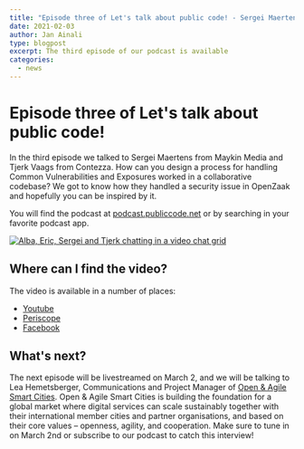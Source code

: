 ```yaml
---
title: "Episode three of Let's talk about public code! - Sergei Maertens and Tjerk Vaags from OpenZaak"
date: 2021-02-03
author: Jan Ainali
type: blogpost
excerpt: The third episode of our podcast is available
categories:
  - news
---
```


# Episode three of Let's talk about public code!

In the third episode we talked to Sergei Maertens from Maykin Media and Tjerk Vaags from Contezza.
How can you design a process for handling Common Vulnerabilities and Exposures worked in a collaborative codebase?
We got to know how they handled a security issue in OpenZaak and hopefully you can be inspired by it.

You will find the podcast at [podcast.publiccode.net](https://podcast.publiccode.net/e/3-sergei-maertens-and-tjerk-vaags-openzaak/) or by searching in your favorite podcast app.

[![Alba, Eric, Sergei and Tjerk chatting in a video chat grid]({{site.url}}/assets/screenshot-episode-3.png)](https://www.youtube.com/watch?v=1xojrumKgfA)

## Where can I find the video?

The video is available in a number of places:

- [Youtube](https://www.youtube.com/watch?v=1xojrumKgfA)
- [Periscope](https://www.pscp.tv/w/1gqxvoRWjgwKB)
- [Facebook](https://www.facebook.com/publiccodenet/videos/321846445885858/)

## What's next?

The next episode will be livestreamed on March 2, and we will be talking to Lea Hemetsberger, Communications and Project Manager of [Open & Agile Smart Cities](https://oascities.org/).
Open & Agile Smart Cities is building the foundation for a global market where digital services can scale sustainably together with their international member cities and partner organisations, and based on their core values – openness, agility, and cooperation.
Make sure to tune in on March 2nd or subscribe to our podcast to catch this interview!
